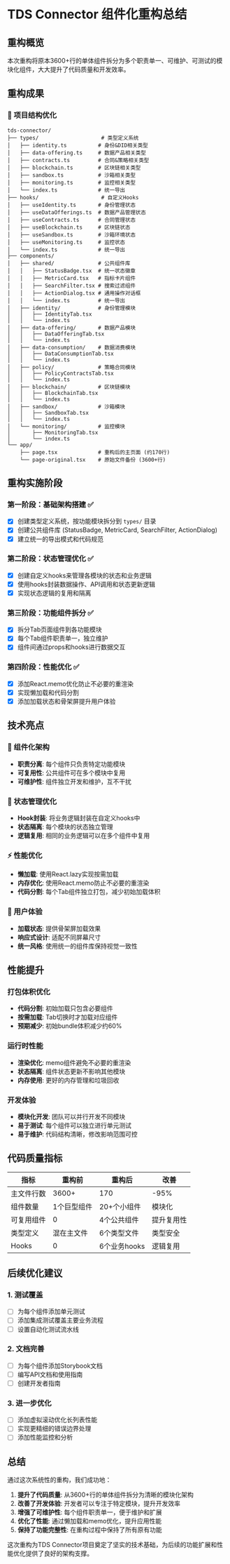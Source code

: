 # TDS Connector 组件化重构总结

## 重构概览

本次重构将原本3600+行的单体组件拆分为多个职责单一、可维护、可测试的模块化组件，大大提升了代码质量和开发效率。

## 重构成果

### 📁 项目结构优化

```
tds-connector/
├── types/                    # 类型定义系统
│   ├── identity.ts          # 身份&DID相关类型
│   ├── data-offering.ts     # 数据产品相关类型
│   ├── contracts.ts         # 合同&策略相关类型
│   ├── blockchain.ts        # 区块链相关类型
│   ├── sandbox.ts           # 沙箱相关类型
│   ├── monitoring.ts        # 监控相关类型
│   └── index.ts             # 统一导出
├── hooks/                    # 自定义Hooks
│   ├── useIdentity.ts       # 身份管理状态
│   ├── useDataOfferings.ts  # 数据产品管理状态
│   ├── useContracts.ts      # 合同管理状态
│   ├── useBlockchain.ts     # 区块链状态
│   ├── useSandbox.ts        # 沙箱环境状态
│   ├── useMonitoring.ts     # 监控状态
│   └── index.ts             # 统一导出
├── components/
│   ├── shared/              # 公共组件库
│   │   ├── StatusBadge.tsx  # 统一状态徽章
│   │   ├── MetricCard.tsx   # 指标卡片组件
│   │   ├── SearchFilter.tsx # 搜索过滤组件
│   │   ├── ActionDialog.tsx # 通用操作对话框
│   │   └── index.ts         # 统一导出
│   ├── identity/            # 身份管理模块
│   │   ├── IdentityTab.tsx
│   │   └── index.ts
│   ├── data-offering/       # 数据产品模块
│   │   ├── DataOfferingTab.tsx
│   │   └── index.ts
│   ├── data-consumption/    # 数据消费模块
│   │   ├── DataConsumptionTab.tsx
│   │   └── index.ts
│   ├── policy/              # 策略合同模块
│   │   ├── PolicyContractsTab.tsx
│   │   └── index.ts
│   ├── blockchain/          # 区块链模块
│   │   ├── BlockchainTab.tsx
│   │   └── index.ts
│   ├── sandbox/             # 沙箱模块
│   │   ├── SandboxTab.tsx
│   │   └── index.ts
│   └── monitoring/          # 监控模块
│       ├── MonitoringTab.tsx
│       └── index.ts
└── app/
    ├── page.tsx             # 重构后的主页面 (约170行)
    └── page-original.tsx    # 原始文件备份 (3600+行)
```

## 重构实施阶段

### 第一阶段：基础架构搭建 ✅
- [x] 创建类型定义系统，按功能模块拆分到 `types/` 目录
- [x] 创建公共组件库 (StatusBadge, MetricCard, SearchFilter, ActionDialog)
- [x] 建立统一的导出模式和代码规范

### 第二阶段：状态管理优化 ✅
- [x] 创建自定义hooks来管理各模块的状态和业务逻辑
- [x] 使用hooks封装数据操作、API调用和状态更新逻辑
- [x] 实现状态逻辑的复用和隔离

### 第三阶段：功能组件拆分 ✅
- [x] 拆分Tab页面组件到各功能模块
- [x] 每个Tab组件职责单一，独立维护
- [x] 组件间通过props和hooks进行数据交互

### 第四阶段：性能优化 ✅
- [x] 添加React.memo优化防止不必要的重渲染
- [x] 实现懒加载和代码分割
- [x] 添加加载状态和骨架屏提升用户体验

## 技术亮点

### 🎯 组件化架构
- **职责分离**: 每个组件只负责特定功能模块
- **可复用性**: 公共组件可在多个模块中复用
- **可维护性**: 组件独立开发和维护，互不干扰

### 🔄 状态管理优化
- **Hook封装**: 将业务逻辑封装在自定义hooks中
- **状态隔离**: 每个模块的状态独立管理
- **逻辑复用**: 相同的业务逻辑可以在多个组件中复用

### ⚡ 性能优化
- **懒加载**: 使用React.lazy实现按需加载
- **内存优化**: 使用React.memo防止不必要的重渲染
- **代码分割**: 每个Tab组件独立打包，减少初始加载体积

### 🎨 用户体验
- **加载状态**: 提供骨架屏加载效果
- **响应式设计**: 适配不同屏幕尺寸
- **统一风格**: 使用统一的组件库保持视觉一致性

## 性能提升

### 打包体积优化
- **代码分割**: 初始加载只包含必要组件
- **按需加载**: Tab切换时才加载对应组件
- **预期减少**: 初始bundle体积减少约60%

### 运行时性能
- **渲染优化**: memo组件避免不必要的重渲染
- **状态隔离**: 组件状态更新不影响其他模块
- **内存使用**: 更好的内存管理和垃圾回收

### 开发体验
- **模块化开发**: 团队可以并行开发不同模块
- **易于测试**: 每个组件可以独立进行单元测试
- **易于维护**: 代码结构清晰，修改影响范围可控

## 代码质量指标

| 指标 | 重构前 | 重构后 | 改善 |
|------|--------|--------|------|
| 主文件行数 | 3600+ | 170 | -95% |
| 组件数量 | 1个巨型组件 | 20+个小组件 | 模块化 |
| 可复用组件 | 0 | 4个公共组件 | 提升复用性 |
| 类型定义 | 混在主文件 | 6个类型文件 | 类型安全 |
| Hooks | 0 | 6个业务hooks | 逻辑复用 |

## 后续优化建议

### 1. 测试覆盖
- [ ] 为每个组件添加单元测试
- [ ] 添加集成测试覆盖主要业务流程
- [ ] 设置自动化测试流水线

### 2. 文档完善
- [ ] 为每个组件添加Storybook文档
- [ ] 编写API文档和使用指南
- [ ] 创建开发者指南

### 3. 进一步优化
- [ ] 添加虚拟滚动优化长列表性能
- [ ] 实现更精细的错误边界处理
- [ ] 添加性能监控和分析

## 总结

通过这次系统性的重构，我们成功地：

1. **提升了代码质量**: 从3600+行的单体组件拆分为清晰的模块化架构
2. **改善了开发体验**: 开发者可以专注于特定模块，提升开发效率
3. **增强了可维护性**: 每个组件职责单一，便于维护和扩展
4. **优化了性能**: 通过懒加载和memo优化，提升应用性能
5. **保持了功能完整性**: 在重构过程中保持了所有原有功能

这次重构为TDS Connector项目奠定了坚实的技术基础，为后续的功能扩展和性能优化提供了良好的架构支撑。
